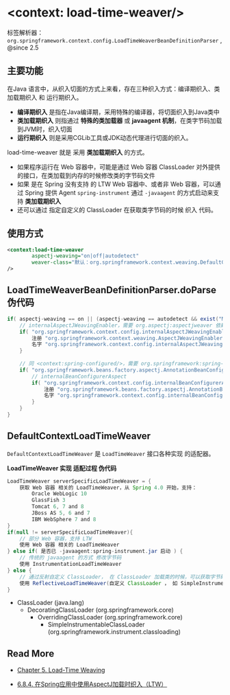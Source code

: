 # &lt;context: load-time-weaver/&gt;

标签解析器： `org.springframework.context.config.LoadTimeWeaverBeanDefinitionParser` , @since 2.5

## 主要功能

在Java 语言中，从织入切面的方式上来看，存在三种织入方式：编译期织入、类加载期织入 和 运行期织入。

- **编译期织入** 是指在Java编译期，采用特殊的编译器，将切面织入到Java类中
- **类加载期织入** 则指通过 **特殊的类加载器** 或 **javaagent 机制**，在类字节码加载到JVM时，织入切面
- **运行期织入** 则是采用CGLib工具或JDK动态代理进行切面的织入。

load-time-weaver 就是 采用 **类加载期织入** 的方式。

- 如果程序运行在 Web 容器中，可能是通过 Web 容器 ClassLoader 对外提供的接口，在类加载到内存的时候修改类的字节码文件
- 如果 是在 Spring 没有支持 的 LTW Web 容器中、或者非 Web 容器，可以通过 Spring 提供 Agent `spring-instrument` 通过 `-javaagent` 的方式启动来支持 **类加载期织入**
- 还可以通过 指定自定义的 ClassLoader 在获取类字节码的时候 织入 代码。

 

## 使用方式

```xml
<context:load-time-weaver 
        aspectj-weaving="on|off|autodetect" 
        weaver-class="默认：org.springframework.context.weaving.DefaultContextLoadTimeWeaver"
/>
```



## LoadTimeWeaverBeanDefinitionParser.doParse 伪代码

```java
if( aspectj-weaving == on || (aspectj-weaving == autodetect && exist("META-INF/aop.xml")) ){
    // internalAspectJWeavingEnabler，需要 org.aspectj:aspectjweaver 依赖
    if( "org.springframework.context.config.internalAspectJWeavingEnabler" 还没有注册过 ){
        注册 "org.springframework.context.weaving.AspectJWeavingEnabler"
        名字 "org.springframework.context.config.internalAspectJWeavingEnabler"
    }
    
    // 同 <context:spring-configured/>，需要 org.springframework:spring-aspects 依赖，间接依赖 org.aspectj:aspectjweaver
    if( "org.springframework.beans.factory.aspectj.AnnotationBeanConfigurerAspect" 有这个类){
        // internalBeanConfigurerAspect
		if( "org.springframework.context.config.internalBeanConfigurerAspect" 还没有注册过 ){
            注册 "org.springframework.beans.factory.aspectj.AnnotationBeanConfigurerAspect"
            名字 "org.springframework.context.config.internalBeanConfigurerAspect"
  		}
    }
}
```



## DefaultContextLoadTimeWeaver

`DefaultContextLoadTimeWeaver` 是 `LoadTimeWeaver` 接口各种实现 的适配器。

**LoadTimeWeaver 实现 适配过程 伪代码**

```java
LoadTimeWeaver serverSpecificLoadTimeWeaver = {
    获取 Web 容器 相关的 LoadTimeWeaver，从 Spring 4.0 开始，支持：
        Oracle WebLogic 10
        GlassFish 3
        Tomcat 6, 7 and 8
        JBoss AS 5, 6 and 7
        IBM WebSphere 7 and 8
}
if(null != serverSpecificLoadTimeWeaver){
    // 部分 Web 容器，支持 LTW
    使用 Web 容器 相关的 LoadTimeWeaver
} else if( 是否已 -javaagent:spring-instrument.jar 启动 ) {
    // 传统的 javaagent 的方式 修改字节码
    使用 InstrumentationLoadTimeWeaver
} else {
    // 通过反射自定义 ClassLoader， 在 ClassLoader 加载类的时候，可以获取字节码 进行修改
    使用 ReflectiveLoadTimeWeaver(自定义 ClassLoader ， 如 SimpleInstrumentableClassLoader )
}
```



- ClassLoader (java.lang)
  - DecoratingClassLoader (org.springframework.core)
    - OverridingClassLoader (org.springframework.core)
      - SimpleInstrumentableClassLoader (org.springframework.instrument.classloading)



## Read More

- [Chapter 5. Load-Time Weaving](http://www.eclipse.org/aspectj/doc/released/devguide/ltw.html)

- [6.8.4. 在Spring应用中使用AspectJ加载时织入（LTW）](http://shouce.jb51.net/spring/aop.html#aop-aj-ltw)